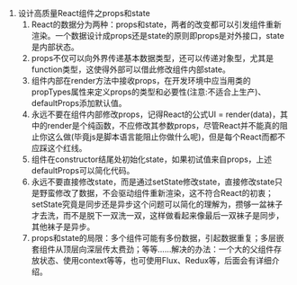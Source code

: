 1. 设计高质量React组件之props和state
   1. React的数据分为两种：props和state，两者的改变都可以引发组件重新渲染。一个数据设计成props还是state的原则即props是对外接口，state是内部状态。
   2. props不仅可以向外界传递基本数据类型，还可以传递对象型，尤其是function类型，这使得外部可以借此修改组件内部state。
   3. 组件内部在render方法中接收props，在开发环境中应当用类的propTypes属性来定义props的类型和必要性(注意:不适合上生产)、defaultProps添加默认值。
   4. 永远不要在组件内部修改props，记得React的公式UI = render(data)，其中的render是个纯函数，不应修改其参数props，尽管React并不能真的阻止你这么做(毕竟js是脚本语言能阻止你做什么呢)，但是每个React而都不应踩这个红线。
   5. 组件在constructor结尾处初始化state，如果初试值来自props，上述defaultProps可以简化代码。
   6. 永远不要直接修改state，而是通过setState修改state，直接修改state只是野蛮修改了数据，不会驱动组件重新渲染，这不符合React的初衷；setState究竟是同步还是异步这个问题可以简化的理解为，攒够一盆袜子才去洗，而不是脱下一双洗一双，这样做看起来像最后一双袜子是同步，其他袜子是异步。
   7. props和state的局限：多个组件可能有多份数据，引起数据重复；多层嵌套组件从顶层向深层传太费劲；等等……解决的办法：一个大的父组件存放状态、使用context等等，也可使用Flux、Redux等，后面会有详细介绍。

